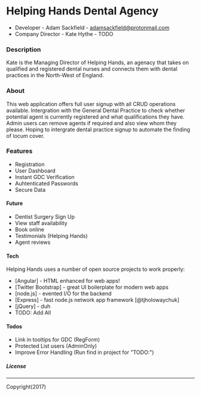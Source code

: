 # Helping Hands Dental Agency
- Developer - Adam Sackfield - adamsackfield@protonmail.com
- Company Director - Kate Hythe - TODO

### Description
Kate is the Managing Director of Helping Hands, an agenacy that takes on qualified and registered dental nurses and connects them with dental practices in the North-West of England.


### About
This web application offers full user signup with all CRUD operations available. Intergration with the General Dental Practice to check whether potential agent is currently registered and what qualifications they have. Admin users can remove agents if required and also view whom they please. Hoping to intergrate dental practice signup to automate the finding of locum cover.

### Features
- Registration
- User Dashboard
- Instant GDC Verification
- Auhtenticated Passwords
- Secure Data

#### Future
- Dentist Surgery Sign Up
- View staff availability
- Book online
- Testimonials (Helping Hands)
- Agent reviews

#### Tech

Helping Hands uses a number of open source projects to work properly:

* [Angular] - HTML enhanced for web apps!
* [Twitter Bootstrap] - great UI boilerplate for modern web apps
* [node.js] - evented I/O for the backend
* [Express] - fast node.js network app framework [@tjholowaychuk]
* [jQuery] - duh
* TODO: Add All

#### Todos

 - Link in tooltips for GDC (RegForm)
 - Protected List users (AdminOnly)
 - Improve Error Handling (Run find in project for "TODO:")

##### License
----
Copyright(2017)
